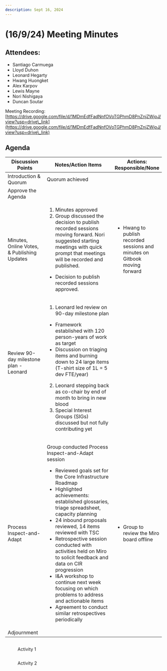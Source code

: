 ```yaml
---
description: Sept 16, 2024
---
```


# (16/9/24) Meeting Minutes

## Attendees:

* Santiago Carmuega
* Lloyd Duhon
* Leonard Hegarty
* Hwang Huongket
* Alex Karpov
* Lewis Mayne
* Nori Nishigaya
* Duncan Soutar

Meeting Recording: [https://drive.google.com/file/d/1MDmEdfFadNnfOVoTGPhmD8PnZnjZWjoJ/view?usp=drive\_link](https://drive.google.com/file/d/1MDmEdfFadNnfOVoTGPhmD8PnZnjZWjoJ/view?usp=drive\_link)

## Agenda

<table data-header-hidden><thead><tr><th width="151">Discussion Points</th><th width="420">Notes/Action Items</th><th>Actions: Responsible/None</th></tr></thead><tbody><tr><td>Introduction &#x26; Quorum</td><td>Quorum achieved</td><td><br></td></tr><tr><td>Approve the Agenda</td><td></td><td><br></td></tr><tr><td>Minutes, Online Votes, &#x26; Publishing Updates</td><td><ol><li>Minutes approved</li><li>Group discussed the decision to publish recorded sessions moving forward. Nori suggested starting meetings with quick prompt that meetings will be recorded and published.</li></ol><ul><li>Decision to publish recorded sessions approved.</li></ul></td><td><ul><li>Hwang to publish recorded sessions and minutes on Gitbook moving forward</li></ul></td></tr><tr><td><p>Review 90-day milestone plan - Leonard</p><p><br></p></td><td><ol><li>Leonard led review on 90-day milestone plan</li></ol><ul><li>Framework established with 120 person-years of work as target</li><li>Discussion on triaging items and burning down to 24 large items (T-shirt size of 1L = 5 dev FTE/year)</li></ul><ol start="2"><li>Leonard stepping back as co-chair by end of month to bring in new blood</li><li>Special Interest Groups (SIGs) discussed but not fully contributing yet</li></ol></td><td><br></td></tr><tr><td>Process Inspect-and-Adapt</td><td><p>Group conducted Process Inspect-and-Adapt session</p><ul><li>Reviewed goals set for the Core Infrastructure Roadmap</li><li>Highlighted achievements: established glossaries, triage spreadsheet, capacity planning</li><li>24 inbound proposals reviewed, 14 items reviewed with TSC</li><li>Retrospective session conducted with activities held on Miro to solicit feedback and data on CIR progression</li><li>I&#x26;A workshop to continue next week focusing on which problems to address and actionable items</li><li>Agreement to conduct similar retrospectives periodically</li></ul></td><td><ul><li>Group to review the Miro board offline</li></ul></td></tr><tr><td>Adjournment</td><td><br></td><td><br></td></tr></tbody></table>

<figure><img src="https://lh7-rt.googleusercontent.com/docsz/AD_4nXcrT0djO1RCax5AgHlzPJ6duflmovsq9bC1FbT68nFTSk5HyXFZvIynWZ-J5QNLJsX6d6gB8ev66l-UKYZuMJIcrJEvqqPK9DC0_noMuDy28ByG4wumMTshe3Adj66w5rndpGN-HsPff7J2Pw5e5yHQ5sCM?key=_SLyC8Xwsr4QMmN1edcK9g" alt=""><figcaption><p>Activity 1</p></figcaption></figure>

<figure><img src="https://lh7-rt.googleusercontent.com/docsz/AD_4nXcpFbwwjcdO_wwOmCx3g8F26IDUuNSO_3_nXE6lIgmibvDpL42dXxBs9i3lEeM2PZ9zpK6ZdZL6mcPp_haLIDqRrD-nci3WbnUwuNaZcpJ-ck2Qg-RhHN_ek1B7QuNcG-w1YlEw7Zw04CZXoNfAlOlu5Ps?key=_SLyC8Xwsr4QMmN1edcK9g" alt=""><figcaption><p>Activity 2</p></figcaption></figure>
